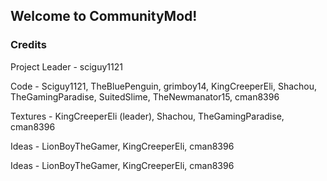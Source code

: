 ## Welcome to CommunityMod!


### Credits
Project Leader - sciguy1121

Code 	  - Sciguy1121,
		TheBluePenguin, 
	        grimboy14, 
	        KingCreeperEli, 
	        Shachou, 
	        TheGamingParadise, 
	        SuitedSlime,
		TheNewmanator15,
		cman8396
	   
Textures  - KingCreeperEli (leader),
          	Shachou, 
		TheGamingParadise,
		cman8396

Ideas	- LionBoyTheGamer,
		KingCreeperEli,
		cman8396

Ideas	- LionBoyTheGamer,
		KingCreeperEli,
		cman8396
